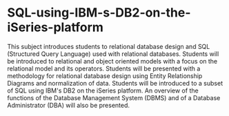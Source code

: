# SQL-using-IBM-s-DB2-on-the-iSeries-platform
This subject introduces students to relational database design and SQL (Structured Query Language) used with relational databases. Students will be introduced to  relational and object oriented models with a focus on the relational model and its operators. Students will be presented with a methodology for relational database design using Entity Relationship Diagrams and normalization of data. Students will be introduced to a subset of SQL using IBM's DB2 on the iSeries platform. An overview of the functions of the Database Management System (DBMS) and of a Database Administrator (DBA) will also be presented.
